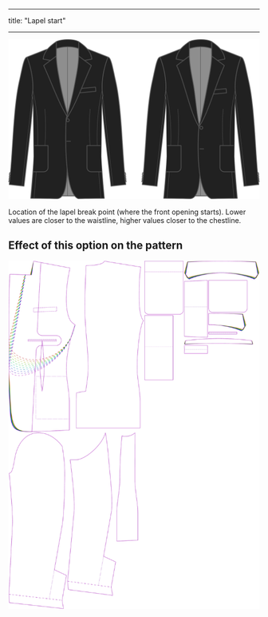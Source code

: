 - - -
title: "Lapel start"
- - -

![Lapel start](lapelstart.svg)

Location of the lapel break point (where the front opening starts). Lower values are closer to the waistline, higher values closer to the chestline.

## Effect of this option on the pattern

![This image shows the effect of this option by superimposing several variants that have a different value for this option](jaeger_lapelstart_sample.svg "Effect of this option on the pattern")
